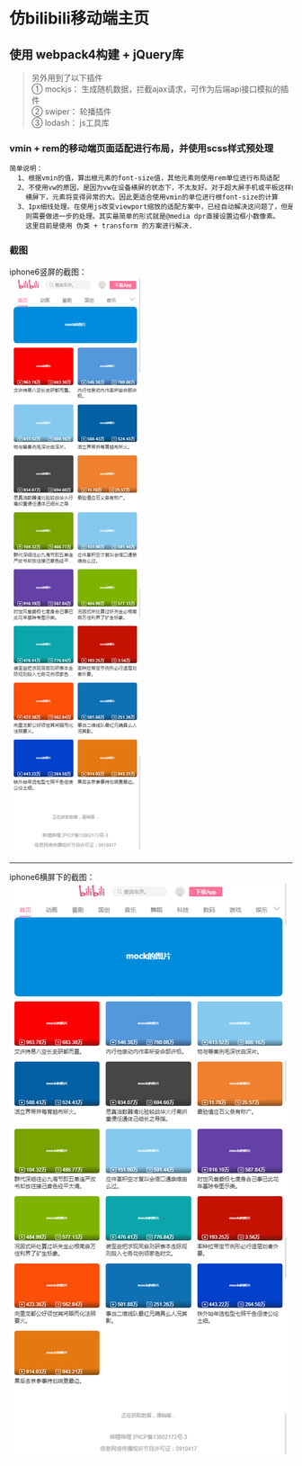 # 仿bilibili移动端主页
## 使用 webpack4构建 + jQuery库

> 另外用到了以下插件<br>
> ① mockjs： 生成随机数据，拦截ajax请求，可作为后端api接口模拟的插件<Br>
> ② swiper： 轮播插件<Br>
> ③ lodash： js工具库

### vmin + rem的移动端页面适配进行布局，并使用scss样式预处理
``` bash
简单说明：
  1、根据vmin的值，算出根元素的font-size值，其他元素则使用rem单位进行布局适配
  2、不使用vw的原因，是因为vw在设备横屏的状态下，不太友好。对于超大屏手机或平板这样的移动设备来说，
    横屏下，元素将变得异常的大。因此更适合使用vmin的单位进行根font-size的计算
  3、1px细线处理。在使用js改变viewport缩放的适配方案中，已经自动解决这问题了，但是在 vmin + rem 的形式，
    则需要做进一步的处理。其实最简单的形式就是@media dpr直接设置边框小数像素。
    这里目前是使用 伪类 + transform 的方案进行解决.
```
### 截图
iphone6竖屏的截图：<Br>
<img src="https://github.com/xiaoPxie/bilibili-index/blob/master/%E6%88%AA%E5%9B%BE/pic01.png" />
<hr />
iphone6横屏下的截图：<Br>
<img src="https://github.com/xiaoPxie/bilibili-index/blob/master/%E6%88%AA%E5%9B%BE/pic02.png" />

